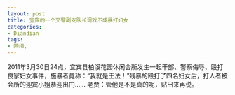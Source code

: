 ```yaml
---
layout: post
title: 宜宾的一个交警副支队长调戏不成暴打妇女
categories:
- Diandian
tags:
- 网络, 
---
```

2011年3月30日24点，宜宾县柏溪花园休闲会所发生一起干部、警察侮辱、殴打良家妇女事件，施暴者竟称：“我就是王法！”残暴的殴打了四名妇女后，打人者被会所的迎宾小姐恭迎出门…… 老贾：管他是不是真的呢，贴出来再说。